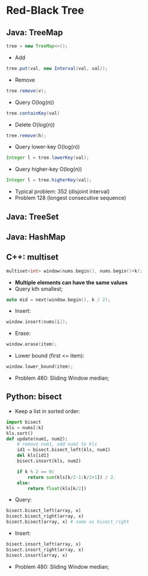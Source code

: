 # Red-Black Tree

## Java: TreeMap
```java
tree = new TreeMap<>();
```
- Add
```java
tree.put(val, new Interval(val, val));
```
- Remove
```java
tree.remove(v);
```
- Query O(log(n))
```java
tree.containKey(val)
```
- Delete O(log(n))
```java
tree.remove(h);
```
- Query lower-key O(log(n))
```java
Integer l = tree.lowerKey(val);
```
- Query higher-key O(log(n))
```java
Integer l = tree.higherKey(val);
```
- Typical problem: 352 (disjoint interval)
- Problem 128 (longest consecutive sequence)

## Java: TreeSet

## Java: HashMap

## C++: multiset
```cpp
multiset<int> window(nums.begin(), nums.begin()+k);
```
- **Multiple elements can have the same values**
- Query kth smallest;
```cpp
auto mid = next(window.begin(), k / 2);
```
- Insert:
```cpp
window.insert(nums[i]);
```
- Erase:
```cpp
window.erase(item);
```
- Lower bound (first <= item):
```cpp
window.lower_bound(item);
```
- Problem 480: Sliding Window median;

## Python: bisect
- Keep a list in sorted order:
```python
import bisect
kls = nums[:k]
kls.sort()
def update(num1, num2):
    # remove num1, add num2 to kls
    id1 = bisect.bisect_left(kls, num1)
    del kls[id1]
    bisect.insort(kls, num2)

    if k % 2 == 0:
        return sum(kls[k/2-1:k/2+1]) / 2.
    else:
        return float(kls[k/2])
```
- Query:
```python
bisect.bisect_left(array, x)
bisect.bisect_right(array, x)
bisect.bisect(array, x) # same as bisect_right
```
- Insert:
```python
bisect.insort_left(array, x)
bisect.insort_right(array, x)
bisect.insort(array, x)
```
- Problem 480: Sliding Window median;